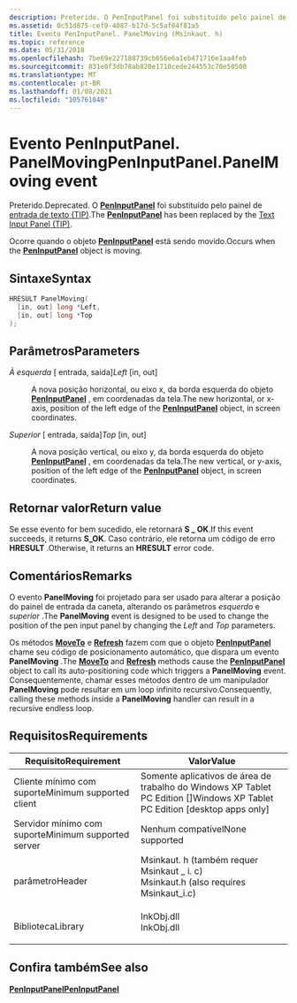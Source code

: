 ```yaml
---
description: Preterido. O PenInputPanel foi substituído pelo painel de entrada de texto (TIP). Ocorre quando o objeto PenInputPanel está sendo movido.
ms.assetid: 0c51d875-cef9-4087-b17d-5c5af04f81a5
title: Evento PenInputPanel. PanelMoving (Msinkaut. h)
ms.topic: reference
ms.date: 05/31/2018
ms.openlocfilehash: 7be69e227188739cb656e6a1eb471716e1aa4feb
ms.sourcegitcommit: 831e8f3db78ab820e1710cede244553c70e50500
ms.translationtype: MT
ms.contentlocale: pt-BR
ms.lasthandoff: 01/08/2021
ms.locfileid: "105761048"
---
```

# <a name="peninputpanelpanelmoving-event"></a><span data-ttu-id="f0ee7-104">Evento PenInputPanel. PanelMoving</span><span class="sxs-lookup"><span data-stu-id="f0ee7-104">PenInputPanel.PanelMoving event</span></span>

<span data-ttu-id="f0ee7-105">Preterido.</span><span class="sxs-lookup"><span data-stu-id="f0ee7-105">Deprecated.</span></span> <span data-ttu-id="f0ee7-106">O [**PenInputPanel**](peninputpanel-class.md) foi substituído pelo painel de [entrada de texto (TIP)](text-input-panel-reference.md).</span><span class="sxs-lookup"><span data-stu-id="f0ee7-106">The [**PenInputPanel**](peninputpanel-class.md) has been replaced by the [Text Input Panel (TIP)](text-input-panel-reference.md).</span></span>

<span data-ttu-id="f0ee7-107">Ocorre quando o objeto [**PenInputPanel**](peninputpanel-class.md) está sendo movido.</span><span class="sxs-lookup"><span data-stu-id="f0ee7-107">Occurs when the [**PenInputPanel**](peninputpanel-class.md) object is moving.</span></span>

## <a name="syntax"></a><span data-ttu-id="f0ee7-108">Sintaxe</span><span class="sxs-lookup"><span data-stu-id="f0ee7-108">Syntax</span></span>


```C++
HRESULT PanelMoving(
  [in, out] long *Left,
  [in, out] long *Top
);
```



## <a name="parameters"></a><span data-ttu-id="f0ee7-109">Parâmetros</span><span class="sxs-lookup"><span data-stu-id="f0ee7-109">Parameters</span></span>

<dl> <dt>

<span data-ttu-id="f0ee7-110">*À esquerda* \[ entrada, saída\]</span><span class="sxs-lookup"><span data-stu-id="f0ee7-110">*Left* \[in, out\]</span></span>
</dt> <dd>

<span data-ttu-id="f0ee7-111">A nova posição horizontal, ou eixo x, da borda esquerda do objeto [**PenInputPanel**](peninputpanel-class.md) , em coordenadas da tela.</span><span class="sxs-lookup"><span data-stu-id="f0ee7-111">The new horizontal, or x-axis, position of the left edge of the [**PenInputPanel**](peninputpanel-class.md) object, in screen coordinates.</span></span>

</dd> <dt>

<span data-ttu-id="f0ee7-112">*Superior* \[ entrada, saída\]</span><span class="sxs-lookup"><span data-stu-id="f0ee7-112">*Top* \[in, out\]</span></span>
</dt> <dd>

<span data-ttu-id="f0ee7-113">A nova posição vertical, ou eixo y, da borda esquerda do objeto [**PenInputPanel**](peninputpanel-class.md) , em coordenadas da tela.</span><span class="sxs-lookup"><span data-stu-id="f0ee7-113">The new vertical, or y-axis, position of the left edge of the [**PenInputPanel**](peninputpanel-class.md) object, in screen coordinates.</span></span>

</dd> </dl>

## <a name="return-value"></a><span data-ttu-id="f0ee7-114">Retornar valor</span><span class="sxs-lookup"><span data-stu-id="f0ee7-114">Return value</span></span>

<span data-ttu-id="f0ee7-115">Se esse evento for bem sucedido, ele retornará **S \_ OK**.</span><span class="sxs-lookup"><span data-stu-id="f0ee7-115">If this event succeeds, it returns **S\_OK**.</span></span> <span data-ttu-id="f0ee7-116">Caso contrário, ele retorna um código de erro **HRESULT** .</span><span class="sxs-lookup"><span data-stu-id="f0ee7-116">Otherwise, it returns an **HRESULT** error code.</span></span>

## <a name="remarks"></a><span data-ttu-id="f0ee7-117">Comentários</span><span class="sxs-lookup"><span data-stu-id="f0ee7-117">Remarks</span></span>

<span data-ttu-id="f0ee7-118">O evento **PanelMoving** foi projetado para ser usado para alterar a posição do painel de entrada da caneta, alterando os parâmetros *esquerdo* e *superior* .</span><span class="sxs-lookup"><span data-stu-id="f0ee7-118">The **PanelMoving** event is designed to be used to change the position of the pen input panel by changing the *Left* and *Top* parameters.</span></span>

<span data-ttu-id="f0ee7-119">Os métodos [**MoveTo**](/windows/desktop/api/peninputpanel/nf-peninputpanel-ipeninputpanel-moveto) e [**Refresh**](/windows/desktop/api/peninputpanel/nf-peninputpanel-ipeninputpanel-refresh) fazem com que o objeto [**PenInputPanel**](peninputpanel-class.md) chame seu código de posicionamento automático, que dispara um evento **PanelMoving** .</span><span class="sxs-lookup"><span data-stu-id="f0ee7-119">The [**MoveTo**](/windows/desktop/api/peninputpanel/nf-peninputpanel-ipeninputpanel-moveto) and [**Refresh**](/windows/desktop/api/peninputpanel/nf-peninputpanel-ipeninputpanel-refresh) methods cause the [**PenInputPanel**](peninputpanel-class.md) object to call its auto-positioning code which triggers a **PanelMoving** event.</span></span> <span data-ttu-id="f0ee7-120">Consequentemente, chamar esses métodos dentro de um manipulador **PanelMoving** pode resultar em um loop infinito recursivo.</span><span class="sxs-lookup"><span data-stu-id="f0ee7-120">Consequently, calling these methods inside a **PanelMoving** handler can result in a recursive endless loop.</span></span>

## <a name="requirements"></a><span data-ttu-id="f0ee7-121">Requisitos</span><span class="sxs-lookup"><span data-stu-id="f0ee7-121">Requirements</span></span>



| <span data-ttu-id="f0ee7-122">Requisito</span><span class="sxs-lookup"><span data-stu-id="f0ee7-122">Requirement</span></span> | <span data-ttu-id="f0ee7-123">Valor</span><span class="sxs-lookup"><span data-stu-id="f0ee7-123">Value</span></span> |
|-------------------------------------|---------------------------------------------------------------------------------------------------------------------|
| <span data-ttu-id="f0ee7-124">Cliente mínimo com suporte</span><span class="sxs-lookup"><span data-stu-id="f0ee7-124">Minimum supported client</span></span><br/> | <span data-ttu-id="f0ee7-125">Somente aplicativos de área de trabalho do Windows XP Tablet PC Edition \[\]</span><span class="sxs-lookup"><span data-stu-id="f0ee7-125">Windows XP Tablet PC Edition \[desktop apps only\]</span></span><br/>                                                       |
| <span data-ttu-id="f0ee7-126">Servidor mínimo com suporte</span><span class="sxs-lookup"><span data-stu-id="f0ee7-126">Minimum supported server</span></span><br/> | <span data-ttu-id="f0ee7-127">Nenhum compatível</span><span class="sxs-lookup"><span data-stu-id="f0ee7-127">None supported</span></span><br/>                                                                                           |
| <span data-ttu-id="f0ee7-128">parâmetro</span><span class="sxs-lookup"><span data-stu-id="f0ee7-128">Header</span></span><br/>                   | <dl> <span data-ttu-id="f0ee7-129"><dt>Msinkaut. h (também requer Msinkaut \_ i. c)</dt></span><span class="sxs-lookup"><span data-stu-id="f0ee7-129"><dt>Msinkaut.h (also requires Msinkaut\_i.c)</dt></span></span> </dl> |
| <span data-ttu-id="f0ee7-130">Biblioteca</span><span class="sxs-lookup"><span data-stu-id="f0ee7-130">Library</span></span><br/>                  | <dl> <span data-ttu-id="f0ee7-131"><dt>InkObj.dll</dt></span><span class="sxs-lookup"><span data-stu-id="f0ee7-131"><dt>InkObj.dll</dt></span></span> </dl>                               |



## <a name="see-also"></a><span data-ttu-id="f0ee7-132">Confira também</span><span class="sxs-lookup"><span data-stu-id="f0ee7-132">See also</span></span>

<dl> <dt>

[<span data-ttu-id="f0ee7-133">**PenInputPanel**</span><span class="sxs-lookup"><span data-stu-id="f0ee7-133">**PenInputPanel**</span></span>](peninputpanel-class.md)
</dt> </dl>

 

 




